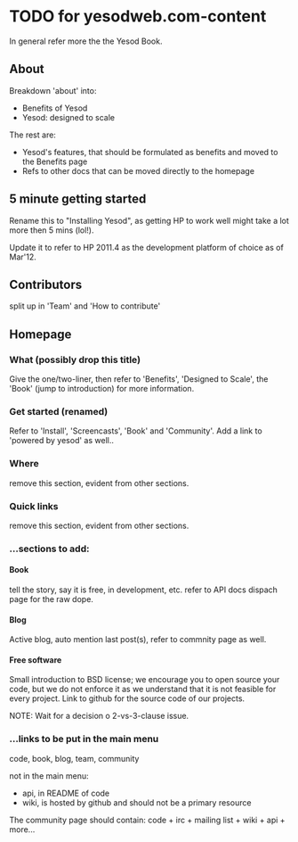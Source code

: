 # TODO for yesodweb.com-content

In general refer more the the Yesod Book.


## About

Breakdown 'about' into:
* Benefits of Yesod
* Yesod: designed to scale

The rest are:
* Yesod's features, that should be formulated as benefits and moved to
  the Benefits page
* Refs to other docs that can be moved directly to the homepage


## 5 minute getting started

Rename this to "Installing Yesod", as getting HP to work well might take
a lot more then 5 mins (lol!).

Update it to refer to HP 2011.4 as the development platform of choice as
of Mar'12.

## Contributors

split up in 'Team' and 'How to contribute'


## Homepage

### What (possibly drop this title)

Give the one/two-liner, then refer to 'Benefits', 'Designed to Scale',
the 'Book' (jump to introduction) for more information.

### Get started (renamed)

Refer to 'Install', 'Screencasts', 'Book' and 'Community'. Add a link to
'powered by yesod' as well..

### Where

remove this section, evident from other sections.

### Quick links

remove this section, evident from other sections.

### ...sections to add:

#### Book

tell the story, say it is free, in development, etc.
refer to API docs dispach page for the raw dope.

#### Blog

Active blog, auto mention last post(s), refer to commnity page as well.


#### Free software

Small introduction to BSD license; we encourage you to open source your
code, but we do not enforce it as we understand that it is not feasible
for every project.  Link to github for the source code of our projects.

NOTE: Wait for a decision o 2-vs-3-clause issue.

### ...links to be put in the main menu

code, book, blog, team, community

not in the main menu:
  * api, in README of code
  * wiki, is hosted by github and should not be a primary resource

The community page should contain: code + irc + mailing list + wiki + api + more...



